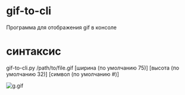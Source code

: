 # gif-to-cli
Программа для отображения gif в консоле


# синтаксис

gif-to-cli.py /path/to/file.gif [ширина (по умолчанию 75)] [высота (по умолчанию 32)] [символ (по умолчанию #)]

![g.gif](preview.gif)
